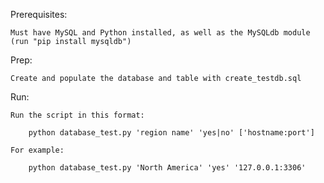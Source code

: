 Prerequisites:

	Must have MySQL and Python installed, as well as the MySQLdb module (run "pip install mysqldb")

Prep:

	Create and populate the database and table with create_testdb.sql

Run:

	Run the script in this format:

		python database_test.py 'region name' 'yes|no' ['hostname:port']

	For example:

		python database_test.py 'North America' 'yes' '127.0.0.1:3306'
